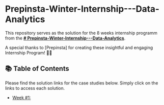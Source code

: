 # Prepinsta-Winter-Internship---Data-Analytics

This repository serves as the solution for the 8 weeks internship programm from the **[# Prepinsta-Winter-Internship---Data-Analytics](https://prepinsta.com/data-analytics-internship/)**. 

A special thanks to [Prepinsta] for creating these insightful and engaging Internship Program! 👋🏻 

## 📚 Table of Contents
Please find the solution links for the case studies below. Simply click on the links to access each solution.
- [Week #1: ](https://github.com/katiehuangx/8-Week-SQL-Challenge/blob/main/Case%20Study%20%231%20-%20Danny's%20Diner/README.md)
